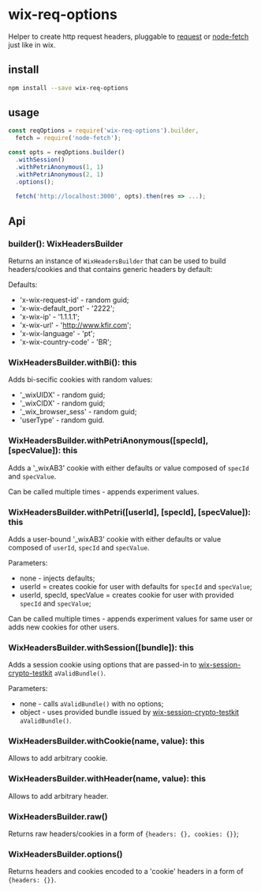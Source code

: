 # wix-req-options

Helper to create http request headers, pluggable to [request](https://www.npmjs.com/package/request) or [node-fetch](https://www.npmjs.com/package/node-fetch) just like in wix.

## install

```bash
npm install --save wix-req-options
```

## usage

```js
const reqOptions = require('wix-req-options').builder,
  fetch = require('node-fetch');

const opts = reqOptions.builder()
  .withSession()
  .withPetriAnonymous(1, 1)
  .withPetriAnonymous(2, 1)
  .options();
  
  fetch('http://localhost:3000', opts).then(res => ...);
```

## Api

### builder(): WixHeadersBuilder
Returns an instance of `WixHeadersBuilder` that can be used to build headers/cookies and that contains generic headers by default:

Defaults:
 - 'x-wix-request-id' - random guid;
 - 'x-wix-default_port' - '2222';
 - 'x-wix-ip' - '1.1.1.1';
 - 'x-wix-url' - 'http://www.kfir.com';
 - 'x-wix-language' - 'pt';
 - 'x-wix-country-code' - 'BR';

### WixHeadersBuilder.withBi(): this
Adds bi-secific cookies with random values:
 - '_wixUIDX' - random guid;
 - '_wixCIDX' - random guid;
 - '_wix_browser_sess' - random guid;
 - 'userType' - random guid.

### WixHeadersBuilder.withPetriAnonymous([specId], [specValue]): this
Adds a '_wixAB3' cookie with either defaults or value composed of `specId` and `specValue`.

Can be called multiple times - appends experiment values.

### WixHeadersBuilder.withPetri([userId], [specId], [specValue]): this
Adds a user-bound '_wixAB3' cookie with either defaults or value composed of `userId`, `specId` and `specValue`.

Parameters:
 - none - injects defaults;
 - userId = creates cookie for user with defaults for `specId` and `specValue`;
 - userId, specId, specValue = creates cookie for user with provided `specId` and `specValue`;

Can be called multiple times - appends experiment values for same user or adds new cookies for other users.

### WixHeadersBuilder.withSession([bundle]): this
Adds a session cookie using options that are passed-in to [wix-session-crypto-testkit](../../security/wix-session-crypto-testkit) `aValidBundle()`.

Parameters:
 - none - calls `aValidBundle()` with no options;
 - object - uses provided bundle issued by [wix-session-crypto-testkit](../../security/wix-session-crypto-testkit) `aValidBundle()`.
 
### WixHeadersBuilder.withCookie(name, value): this
Allows to add arbitrary cookie.
 
### WixHeadersBuilder.withHeader(name, value): this
Allows to add arbitrary header.
 
### WixHeadersBuilder.raw()
Returns raw headers/cookies in a form of `{headers: {}, cookies: {}}`;

### WixHeadersBuilder.options()
Returns headers and cookies encoded to a 'cookie' headers in a form of `{headers: {}}`.